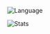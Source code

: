 ![Language](https://github-readme-stats-git-masterrstaa-rickstaa.vercel.app/api?username=MoonVN571&&show_icons=true&theme=dark)

![Stats](https://github-readme-stats-git-masterrstaa-rickstaa.vercel.app/api?username=MoonVN571&count_private=true&show_icons=true&theme=tokyonight)
